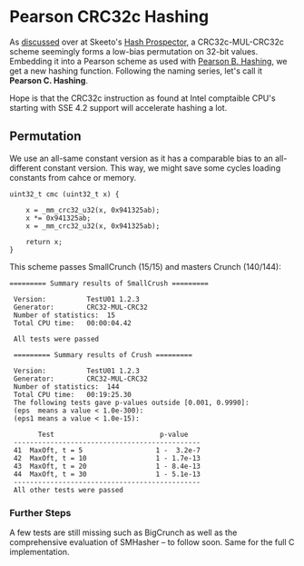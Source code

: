# Pearson CRC32c Hashing

As [discussed](https://github.com/skeeto/hash-prospector/pull/13#issuecomment-977186194) over at Skeeto's [Hash Prospector](https://github.com/skeeto/hash-prospector), a CRC32c-MUL-CRC32c scheme seemingly forms a low-bias permutation on 32-bit values. Embedding it into a Pearson scheme as used with [Pearson B. Hashing](https://github.com/Logan007/pearsonB), we get a new hashing function. Following the naming series, let's call it **Pearson C. Hashing**.

Hope is that the CRC32c instruction as found at Intel comptaible CPU's starting with SSE 4.2 support will accelerate hashing a lot.

## Permutation

We use an all-same constant version as it has a comparable bias to an all-different constant version. This way, we might save some cycles loading constants from cahce or memory. 

```
uint32_t cmc (uint32_t x) {
    
    x = _mm_crc32_u32(x, 0x941325ab);
    x *= 0x941325ab;
    x = _mm_crc32_u32(x, 0x941325ab);
    
    return x;
}
```

This scheme passes SmallCrunch (15/15) and masters Crunch (140/144):

```
========= Summary results of SmallCrush =========

 Version:          TestU01 1.2.3
 Generator:        CRC32-MUL-CRC32
 Number of statistics:  15
 Total CPU time:   00:00:04.42

 All tests were passed
```

```
 ========= Summary results of Crush =========

 Version:          TestU01 1.2.3
 Generator:        CRC32-MUL-CRC32
 Number of statistics:  144
 Total CPU time:   00:19:25.30
 The following tests gave p-values outside [0.001, 0.9990]:
 (eps  means a value < 1.0e-300):
 (eps1 means a value < 1.0e-15):

       Test                          p-value
 ----------------------------------------------
 41  MaxOft, t = 5                  1 -  3.2e-7
 42  MaxOft, t = 10                 1 - 1.7e-13
 43  MaxOft, t = 20                 1 - 8.4e-13
 44  MaxOft, t = 30                 1 - 5.1e-13
 ----------------------------------------------
 All other tests were passed
```

### Further Steps

A few tests are still missing such as BigCrunch as well as the comprehensive evaluation of SMHasher – to follow soon. Same for the full C implementation.
